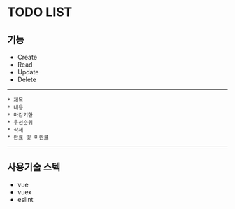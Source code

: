 # TODO LIST

## 기능
- Create
- Read
- Update
- Delete
----
    * 제목
    * 내용
    * 마감기한
    * 우선순위
    * 삭제
    * 완료 및 미완료
----

## 사용기술 스텍
- vue
- vuex
- eslint
